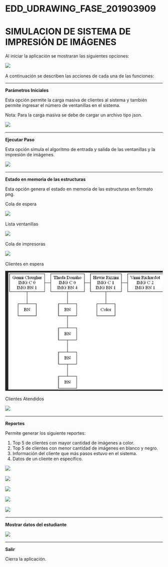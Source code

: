 # EDD_UDRAWING_FASE_201903909

# SIMULACION DE SISTEMA DE IMPRESIÓN DE IMÁGENES

Al iniciar la aplicación se mostraran las siguientes opciones:

![](SS/Aspose.Words.5fc06c07-5889-49c7-8b86-a9d239c27c4b.001.png)

A continuación se describen las acciones de cada una de las funciones:
____

**Parámetros Iniciales**

Esta opción permite la carga masiva de clientes al sistema y también permite ingresar el número de ventanillas en el sistema.

Nota: Para la carga masiva se debe de cargar un archivo tipo json.

![](SS/Aspose.Words.5fc06c07-5889-49c7-8b86-a9d239c27c4b.002.png)

___
**Ejecutar Paso**

Esta opción simula el algoritmo de entrada y salida de las ventanillas y la impresión de imágenes.

![](SS/Aspose.Words.5fc06c07-5889-49c7-8b86-a9d239c27c4b.003.png)

____
**Estado en memoria de las estructuras**

Esta opción genera el estado en memoria de las estructuras en formato png.

Cola de espera

![](SS/Aspose.Words.5fc06c07-5889-49c7-8b86-a9d239c27c4b.004.png)

Lista ventanillas

![](SS/Aspose.Words.5fc06c07-5889-49c7-8b86-a9d239c27c4b.005.png)

Cola de impresoras

![](SS/Aspose.Words.5fc06c07-5889-49c7-8b86-a9d239c27c4b.006.png)

Clientes en espera

![](SS/Aspose.Words.5fc06c07-5889-49c7-8b86-a9d239c27c4b.007.jpeg)

Clientes Atendidos

![](SS/Aspose.Words.5fc06c07-5889-49c7-8b86-a9d239c27c4b.008.png)


___
**Reportes**

Permite generar los siguiente reportes:

1. Top 5 de clientes con mayor cantidad de imágenes a color.
1. Top 5 de clientes con menor cantidad de imágenes en blanco y negro.
1. Información del cliente que más pasos estuvo en el sistema.
1. Datos de un cliente en específico.

![](SS/Aspose.Words.5fc06c07-5889-49c7-8b86-a9d239c27c4b.009.png)

![](SS/Aspose.Words.5fc06c07-5889-49c7-8b86-a9d239c27c4b.010.png)

![](SS/Aspose.Words.5fc06c07-5889-49c7-8b86-a9d239c27c4b.011.png)

![](SS/Aspose.Words.5fc06c07-5889-49c7-8b86-a9d239c27c4b.012.png)

![](SS/Aspose.Words.5fc06c07-5889-49c7-8b86-a9d239c27c4b.013.png)

___
**Mostrar datos del estudiante**

![](SS/Aspose.Words.5fc06c07-5889-49c7-8b86-a9d239c27c4b.014.png)


____
**Salir**

Cierra la aplicación.
